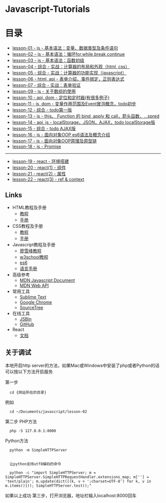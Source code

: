 # Javascript-Tutorials

# 目录

* [lesson-01 - js - 基本语法：变量、数据类型及条件语句](./lesson-01)
* [lesson-02 - js - 基本语法：循环for,while,break,continue](./lesson-02)
* [lesson-03 - js - 基本语法：函数初级](./lesson-03)
* [lesson-04 - 综合 - 实战：计算器的布局和外观（html, css）](./lesson-04)
* [lesson-05 - 综合 - 实战：计算器的功能实现（javascript）](./lesson-05)
* [lesson-06 - html, api - 表单介绍，事件绑定，正则表达式](./lesson-06)
* [lesson-07 - 综合 - 实战：表单验证](./lesson-07)
* [lesson-09 - js - 关于数组的使用](./lesson-09)
* [lesson-10 - api, dom - 定位和定时器(有很多例子)](./lesson-10)
* [lesson-11 - js, dom - 变量作用范围及Event冒泡概念，todo初步](./lesson-11)
* [lesson-12 - 综合 - todo第一版](./lesson-12)
* [lesson-13 - js - this、 Function 的 bind, apply 和 call，箭头函数，...spred](./lesson-13)
* [lesson-14 - api, js - localStorage，JSON，AJAX，todo localStorage版](./lesson-14)
* [lesson-15 - 综合 - todo AJAX版](./lesson-15)
* [lesson-16 - js - 面向对象OOP es6语法及概念介绍](./lesson-16)
* [lesson-17 - js - 面向对象OOP原理及原型链](./lesson-17)
* [lesson-18 - js - Promise](./lesson-18)

----

* [lesson-19 - react - 环境搭建](./lesson-19)
* [lesson-20 - react(1) - 组件](./lesson-20)
* [lesson-21 - react(2) - 属性](./lesson-21)
* [lesson-22 - react(3) - ref & context](./lesson-22)

## Links

* HTML教程及手册
  * [教程](http://www.w3school.com.cn/html/index.asp)
  * [手册](http://www.w3school.com.cn/tags/index.asp)
* CSS教程及手册
  * [教程](http://www.w3school.com.cn/css/index.asp)
  * [手册](http://www.w3school.com.cn/cssref/index.asp)
* Javascript教程及手册
  * [廖雪峰教程](http://www.liaoxuefeng.com/wiki/001434446689867b27157e896e74d51a89c25cc8b43bdb3000)
  * [w3school教程](http://www.w3school.com.cn/js/index.asp)
  * [es6](http://es6.ruanyifeng.com/#README)
  * [语言手册](http://www.w3school.com.cn/jsref/index.asp)
* 高级参考
  * [MDN Javascript Document](https://developer.mozilla.org/en-US/docs/Web/JavaScript/Reference)
  * [MDN Web API](https://developer.mozilla.org/en-US/docs/Web/API)
* 常用工具
  * [Sublime Text](https://www.sublimetext.com/)
  * [Google Chrome](https://www.google.com/chrome/browser/features.html?brand=CHBD&gclid=CjwKEAjwm7jKBRDE2_H_t8DVxzISJACwS9WbWXLWrc05xGZwJUBzGwYmDvJTBMFjqBX1x5LnyfPbwhoCaHfw_wcB&dclid=CJTEqqX71dQCFQg4lgodfOIF3Q)
  * [SourceTree](https://www.sourcetreeapp.com/)
* 在线工具
  * [JSBin](http://jsbin.com/)
  * [GitHub](https://github.com)
* React
  * [文档](https://reactjs.org/)

## 关于调试

本地开启http server的方法，如果Mac或Windows中安装了php或者Python的话可以按以下方法开启服务

第一步

```  cd {网站所在的目录}```

例如

```
  cd ~/Documents/javascript/lesson-02
```

第二步
PHP方法

```
  php -S 127.0.0.1:8000
```

Python方法

```
  python -m SimpleHTTPServer


  让python支持utf8编码的命令

  python -c "import SimpleHTTPServer; m = SimpleHTTPServer.SimpleHTTPRequestHandler.extensions_map; m[''] = 'text/plain'; m.update(dict([(k, v + ';charset=UTF-8') for k, v in m.items()])); SimpleHTTPServer.test();"
```

如果以上成功
第三步，打开浏览器，地址栏输入localhost:8000回车

